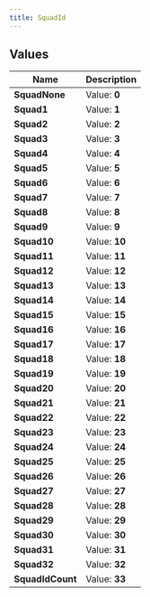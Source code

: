 ```yaml
---
title: SquadId
---
```


## Values
| Name | Description |
| ---- | ----------- |
| **SquadNone** | Value: **0** |
| **Squad1** | Value: **1** |
| **Squad2** | Value: **2** |
| **Squad3** | Value: **3** |
| **Squad4** | Value: **4** |
| **Squad5** | Value: **5** |
| **Squad6** | Value: **6** |
| **Squad7** | Value: **7** |
| **Squad8** | Value: **8** |
| **Squad9** | Value: **9** |
| **Squad10** | Value: **10** |
| **Squad11** | Value: **11** |
| **Squad12** | Value: **12** |
| **Squad13** | Value: **13** |
| **Squad14** | Value: **14** |
| **Squad15** | Value: **15** |
| **Squad16** | Value: **16** |
| **Squad17** | Value: **17** |
| **Squad18** | Value: **18** |
| **Squad19** | Value: **19** |
| **Squad20** | Value: **20** |
| **Squad21** | Value: **21** |
| **Squad22** | Value: **22** |
| **Squad23** | Value: **23** |
| **Squad24** | Value: **24** |
| **Squad25** | Value: **25** |
| **Squad26** | Value: **26** |
| **Squad27** | Value: **27** |
| **Squad28** | Value: **28** |
| **Squad29** | Value: **29** |
| **Squad30** | Value: **30** |
| **Squad31** | Value: **31** |
| **Squad32** | Value: **32** |
| **SquadIdCount** | Value: **33** |

